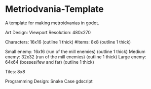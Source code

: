 # Metriodvania-Template
A template for making metroidvanias in godot.


Art Design:
Viewport Resolution: 480x270

Characters: 16x16 (outline 1 thick)
#Items: 8x8 (outline 1 thick)

Small enemy: 16x16 (run of the mill enemies) (outline 1 thick)
Medium enemy: 32x32 (run of the mill enemies) (outline 1 thick)
Large enemy: 64x64 (bosses/few and far) (outline 1 thick)

Tiles: 8x8

Programming Design:
Snake Case
gdscript


